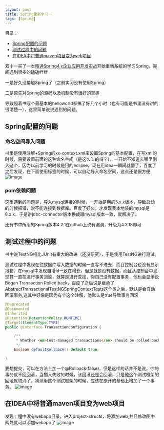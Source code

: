 ```yaml
---
layout: post
title: Spring重新学习一
tags: [Spring]
---
```

目录：
- [Spring配置的问题](#spring配置的问题)
- [测试过程中的问题](#测试过程中的问题)
- [在IDEA中将普通maven项目变为web项目](#在idea中将普通maven项目变为web项目)


双十一买了一本[精通Spring4.x企业应用开发实战](https://book.douban.com/subject/26952826/)开始重新系统的学习Spring，期间遇到很多的磕磕绊绊

一是好久没接触Spring了（之前实习没有使用Spring）

二是原先对Spring的源码以及机制没有很好的掌握

导致照着书写个最基本的helloworld都搞了好几个小时（也有可能是书里没有讲的很清楚～），这里简单说说遇到的问题。

## Spring配置的问题
### 命名空间导入问题
书里是使用注解+Spring的xx-context.xml来设置Spring的基本配置，在写xml的时候，需要设置前面的<beans xmlns=“” >这种命名空间（是这么叫的吗？），一开始不知道去哪里倒入这个，因为以前学习的时候是用的eclipse，现在用idea一瞬间就懵了，百度了之后发现，在下面使用标签的时候，可以自动导入命名空间，这点还是很方便
![image](https://ruanwenjun.github.io/images/2018-11-17/xml.jpg)

### pom依赖问题
这里遇到的问题是，导入mysql连接的时候，一开始是用的5.x.x版本，导致启动的时候报错，说不能连接到数据库。百度了好久，才发现我本地装的mysql是8.x.x，于是讲jdbc-connector版本换成跟mysql版本一致，就解决了。

还有书中所用的Spring版本4.2.1在github上说有漏洞，升级为4.3.18即可


## 测试过程中的问题

书中说TestNG相比JUnit有重大的改进（还没研究），于是使用TestNG进行测试。

测试过程中发现在往数据库写入数据的时候一直写不进去，而且控制台也没有显示报错，在mysql中发现自增id一致在增长，但是就是没有数据，而且从控制台中发现其一直在进行事务回滚，就算是进行查找，你自己没有配置事务，他也会显示说Began Transaction Rolled back，百度了之后说是继承了AbstractTransactionalTestNGSpringContextTests这个类之后，默认是会自动回滚事务,这其中好像是因为有个这个注解，他默认是true导致事务回滚
```java
@Deprecated
@Documented
@Inherited
@Retention(RetentionPolicy.RUNTIME)
@Target(ElementType.TYPE)
public @interface TransactionConfiguration {

    /**
     * Whether <em>test-managed transactions</em> should be rolled back by default.
     */
    boolean defaultRollback() default true;

}

```
要想提交，可以在方法上加一个@Rollback(false)，但是这样的话并不是说，你的事务就不回回滚，当插入失败的时候，该回滚还是会回滚，只是他这个测试框架的回滚就取消了，猜测用这个测试框架的时候，应该在原开的基础上增加了一个事务。
![image](https://ruanwenjun.github.io/images/2018-11-17/rolback.jpg)



## 在IDEA中将普通maven项目变为web项目

发现工程中没有webapp目录，进入project-structs，将添加web,并且修改图中两处就可以添加webapp了
![image](https://ruanwenjun.github.io/images/2018-11-17/projectstruct.jpg)





